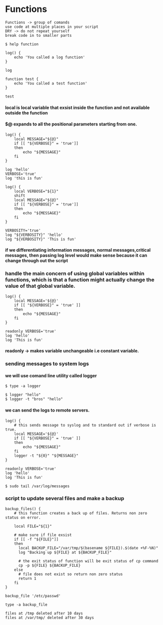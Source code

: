 # Functions
    Functions -> group of comands
    use code at multiple places in your script
    DRY -> do not repeat yourself
    break code in to smaller parts

    $ help function

    log() {
        echo 'You called a log function'
    }

    log

    function test {
        echo 'You called a test function'
    }

    test
  #### local is local variable that exsist inside the function and not available outside the function
  #### $@ expands to all the positional parameters starting from one.
    log() {
        local MESSAGE="${@}"
        if [[ "${VERBOSE}" = 'true']]
        then
            echo "${MESSAGE}"
        fi
    }

    log 'hello'
    VERBOSE='true'
    log 'this is fun'

    log() {
        local VERBOSE="${1}"
        shift
        local MESSAGE="${@}"
        if [[ "${VERBOSE}" = 'true']]
        then
            echo "${MESSAGE}"
        fi
    }

    VERBOSITY='true'
    log "${VERBOSITY}" 'hello'
    log "${VERBOSITY}" 'This is fun'

  #### if we differentiating information messages, normal messages,critical messages, then passing log level would make sense because it can change through out the script

  ### handle the main concern of using global variables within functions, which is that a function might actually change the value of that global variable.

    log() {
        local MESSAGE='${@}'
        if [[ "${VERBOSE}" = 'true' ]]
        then
            echo "${MESSAGE}"
        fi
    }

    readonly VERBOSE='true'
    log 'hello'
    log 'This is fun'

  #### readonly -> makes variable unchangeable i.e constant variable.

  ### sending messages to system logs
   #### we will use comand line utility called logger

    $ type -a logger
    
    $ logger "hello"
    $ logger -t "bros" "hello"

   #### we can send the logs to remote servers.

    log() {
        # this sends message to syslog and to standard out if verbose is true.
        local MESSAGE='${@}'
        if [[ "${VERBOSE}" = 'true' ]]
        then
            echo "${MESSAGE}"
        fi
        logger -t "${0}" "${MESSAGE}"
    }

    readonly VERBOSE='true'
    log 'hello'
    log 'This is fun'

    $ sudo tail /var/log/messages

  ### script to update several files and make a backup

    backup_files() {
        # this function creates a back up of files. Returns non zero status on error.

        local FILE="${1}"

        # make sure if file exsist
        if [[ -f "${FILE}"]]
        then
          local BACKUP_FILE="/var/tmp/$(basename ${FILE}).$(date +%F-%N)"
          log "Backing up ${FILE} at ${BACKUP_FILE}"

          # the exit status of function will be exit status of cp command
          cp -p ${FILE} ${BACKUP_FILE}
        else
          # file does not exist so return non zero status
          return 1
        fi
    }

    backup_file '/etc/passwd'

    type -a backup_file

    files at /tmp deleted after 10 days
    files at /var/tmp/ deleted after 30 days

